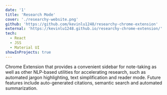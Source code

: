 ```yaml
---
date: '1'
title: 'Research Mode'
cover: './researchy-website.png'
github: 'https://github.com/kevinlu1248/researchy-chrome-extension'
external: 'https://kevinlu1248.github.io/researchy-chrome-extension/'
tech:
  - React
  - JSS
  - Material UI
showInProjects: true
---
```


Chrome Extension that provides a convenient sidebar for note-taking as well as other NLP-based utilities for accelerating research, such as automated jargon highlighting, text simplification and reader mode. Future features include auto-generated citations, semantic search and automated summarization.
